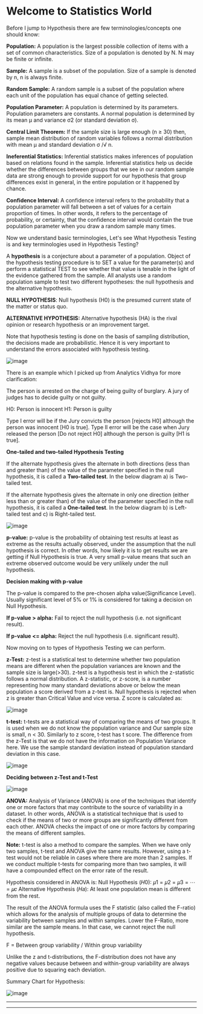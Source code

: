 # Welcome to Statistics World

Before I jump to Hypothesis there are few terminologies/concepts one should know:

**Population:** A population is the largest possible collection of items with a set of common characteristics. Size of a population is denoted by N. N may be finite or infinite.

**Sample:** A sample is a subset of the population. Size of a sample is denoted by n, n is always finite.

**Random Sample:** A random sample is a subset of the population where each unit of the population has equal chance of getting selected.

**Population Parameter:** A population is determined by its parameters. Population parameters are constants. A normal population is determined by its mean μ and variance σ2 (or standard deviation σ).

**Central Limit Theorem:** If the sample size is large enough (n ≥ 30) then, sample mean distribution of random variables follows a normal distribution with mean μ and standard deviation σ /√  n.

**Ineferential Statistics:** Inferential statistics makes inferences of population based on relations found in the sample. Inferential statistics help us decide whether the differences between groups that we see in our random sample data are strong enough to provide support for our hypothesis that group differences exist in general, in the entire population or it happened by chance.

**Confidence Interval:** A confidence interval refers to the probability that a population parameter will fall between a set of values for a certain proportion of times. In other words, it refers to the percentage of probability, or certainty, that the confidence interval would contain the true population parameter when you draw a random sample many times. 

Now we understand basic terminologies, Let's see What Hypothesis Testing is and key terminologies used in Hypothesis Testing?

A **hypothesis** is a conjecture about a parameter of a population. Object of the hypothesis testing procedure is to SET a value for the parameter(s) and perform a statistical TEST to see whether that value is tenable in the light of the evidence gathered from the sample. All analysts use a random population sample to test two different hypotheses: the null hypothesis and the alternative hypothesis.

**NULL HYPOTHESIS**: Null hypothesis (H0) is the presumed current state of the matter or status quo.

**ALTERNATIVE HYPOTHESIS:** Alternative hypothesis (HA) is the rival opinion or research hypothesis or an improvement target.

Note that hypothesis testing is done on the basis of sampling distribution, the decisions made are probabilistic. Hence it is very important to understand the errors associated with hypothesis testing.

![image](https://user-images.githubusercontent.com/63853707/122728265-9499ce80-d295-11eb-8a3e-38ae80312194.png)

There is an example which I picked up from Analytics Vidhya for more clarification:

The person is arrested on the charge of being guilty of burglary. A jury of judges has to decide guilty or not guilty.

H0: Person is innocent
H1: Person is guilty

Type I error will be if the Jury convicts the person [rejects H0] although the person was innocent [H0 is true].
Type II error will be the case when Jury released the person [Do not reject H0] although the person is guilty [H1 is true].

**One-tailed and two-tailed Hypothesis Testing**

If the alternate hypothesis gives the alternate in both directions (less than and greater than) of the value of the parameter specified in the null hypothesis, it is called a **Two-tailed test**. In the below diagram a) is Two-tailed test.

If the alternate hypothesis gives the alternate in only one direction (either less than or greater than) of the value of the parameter specified in the null hypothesis, it is called a **One-tailed test**. In the below diagram b) is Left-tailed test and c) is Right-tailed test.

![image](https://user-images.githubusercontent.com/63853707/122740069-3d99f680-d2a1-11eb-9812-313b6c60be54.png)

**p-value:** p-value is the probability of obtaining test results at least as extreme as the results actually observed, under the assumption that the null hypothesis is correct. In other words, how likely it is to get results we are getting if Null Hypothesis is true. A very small p-value means that such an extreme observed outcome would be very unlikely under the null hypothesis.

**Decision making with p-value**

The p-value is compared to the pre-chosen alpha value(Significance Level). Usually significant level of 5% or 1% is considered for taking a decision on Null Hypothesis.

**If p-value > alpha:** Fail to reject the null hypothesis (i.e. not significant result).

**If p-value <= alpha:** Reject the null hypothesis (i.e. significant result).

Now moving on to types of Hypothesis Testing we can perform.

**z-Test:**  z-test is a statistical test to determine whether two population means are different when the population variances are known and the sample size is large(>30). z-test is a hypothesis test in which the z-statistic follows a normal distribution. A z-statistic, or z-score, is a number representing how many standard deviations above or below the mean population a score derived from a z-test is. Null hypothesis is rejected when z is greater than Critical Value and vice versa. Z score is calculated as:

![image](https://user-images.githubusercontent.com/63853707/122749513-0f211900-d2ab-11eb-92f7-c05cde40e248.png)


**t-test:** t-tests are a statistical way of comparing the means of two groups. It is used when we do not know the population variance and Our sample size is small, n < 30. Similarly to z score, t-test has t score. The difference from the z-Test is that we do not have the information on Population Variance here. We use the sample standard deviation instead of population standard deviation in this case.

![image](https://user-images.githubusercontent.com/63853707/122749635-311a9b80-d2ab-11eb-8217-6899d283bae8.png)

**Deciding between z-Test and t-Test**

![image](https://user-images.githubusercontent.com/63853707/122744040-3c6ac880-d2a5-11eb-81db-b3d230942d29.png)

**ANOVA:** Analysis of Variance (ANOVA) is one of the techniques that identify one or more factors that may contribute to the source of variability in a dataset. In other words, ANOVA is a statistical technique that is used to check if the means of two or more groups are significantly different from each other. ANOVA checks the impact of one or more factors by comparing the means of different samples.

**Note:** t-test is also a method to compare the samples. When we have only two samples, t-test and ANOVA give the same results. However, using a t-test would not be reliable in cases where there are more than 2 samples. If we conduct multiple t-tests for comparing more than two samples, it will have a compounded effect on the error rate of the result.

Hypothesis considered in ANOVA is:
Null Hypothesis (𝐻0): 𝜇1 = 𝜇2 = 𝜇3 = ⋯ = 𝜇𝑐
Alternative Hypothesis (𝐻𝑎): At least one population mean is different from the rest.

The result of the ANOVA formula uses the F statistic (also called the F-ratio) which allows for the analysis of multiple groups of data to determine the variability between samples and within samples. Lower the F-Ratio, more similar are the sample means. In that case, we cannot reject the null hypothesis.

F = Between group variability / Within group variability

Unlike the z and t-distributions, the F-distribution does not have any negative values because between and within-group variability are always positive due to squaring each deviation.

Summary Chart for Hypothesis:

![image](https://user-images.githubusercontent.com/63853707/123535714-382a2980-d743-11eb-99f0-d09aaefefb86.png)


----------------------------------------------------------------------------------------------------------------------------------------------------------------------------
-----------------------------------------------------------------------------------------------------------------------------------------------------------------------------


